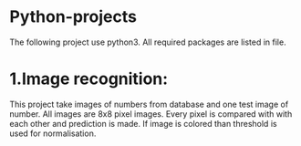 # Python-projects
The following project use python3. All required packages are listed in file.
# 1.Image recognition: 
  This project take images of numbers from database and one test image of number. All images are 8x8 pixel images.
  Every pixel is compared with with each other and prediction is made. If image is colored than threshold is used for normalisation.
